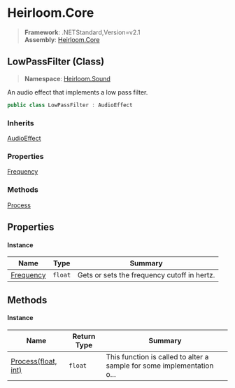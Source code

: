 # Heirloom.Core

> **Framework**: .NETStandard,Version=v2.1  
> **Assembly**: [Heirloom.Core][0]

## LowPassFilter (Class)

> **Namespace**: [Heirloom.Sound][0]

An audio effect that implements a low pass filter.

```cs
public class LowPassFilter : AudioEffect
```

### Inherits

[AudioEffect][1]

### Properties

[Frequency][2]

### Methods

[Process][3]

## Properties

#### Instance

| Name           | Type    | Summary                                     |
|----------------|---------|---------------------------------------------|
| [Frequency][2] | `float` | Gets or sets the frequency cutoff in hertz. |

## Methods

#### Instance

| Name                     | Return Type | Summary                                                                |
|--------------------------|-------------|------------------------------------------------------------------------|
| [Process(float, int)][3] | `float`     | This function is called to alter a sample for some implementation o... |

[0]: ../../Heirloom.Core.md
[1]: AudioEffect.md
[2]: LowPassFilter/Frequency.md
[3]: LowPassFilter/Process.md
